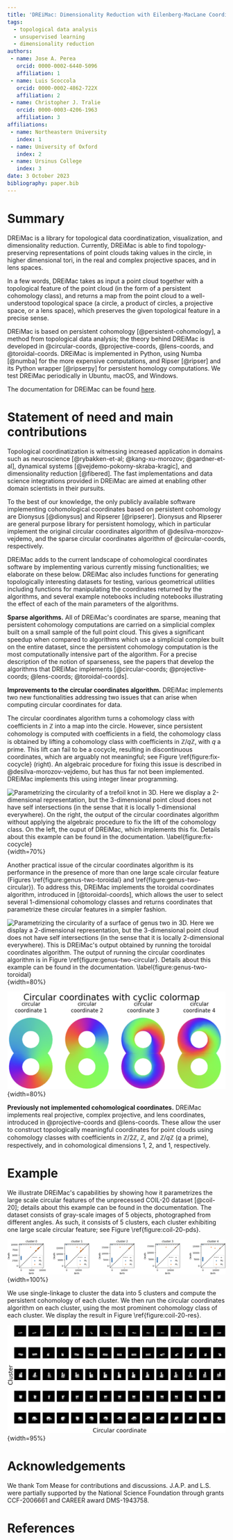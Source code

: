 ```yaml
---
title: 'DREiMac: Dimensionality Reduction with Eilenberg-MacLane Coordinates'
tags:
  - topological data analysis
  - unsupervised learning
  - dimensionality reduction
authors:
 - name: Jose A. Perea
   orcid: 0000-0002-6440-5096
   affiliation: 1
 - name: Luis Scoccola 
   orcid: 0000-0002-4862-722X
   affiliation: 2
 - name: Christopher J. Tralie
   orcid: 0000-0003-4206-1963
   affiliation: 3
affiliations:
 - name: Northeastern University
   index: 1
 - name: University of Oxford
   index: 2
 - name: Ursinus College
   index: 3
date: 3 October 2023
bibliography: paper.bib
---
```


# Summary

DREiMac is a library for topological data coordinatization, visualization, and dimensionality reduction.
Currently, DREiMac is able to find topology-preserving representations of point clouds taking values in the circle, in higher dimensional tori, in the real and complex projective spaces, and in lens spaces.

In a few words, DREiMac takes as input a point cloud together with a topological feature of the point cloud (in the form of a persistent cohomology class), and returns a map from the point cloud to a well-understood topological space (a circle, a product of circles, a projective space, or a lens space), which preserves the given topological feature in a precise sense.

DREiMac is based on persistent cohomology [@persistent-cohomology], a method from topological data analysis; the theory behind DREiMac is developed in
@circular-coords,
@projective-coords,
@lens-coords,
and
@toroidal-coords.
DREiMac is implemented in Python, using Numba [@numba] for the more expensive computations, and Ripser [@ripser] and its Python wrapper [@ripserpy] for persistent homology computations.
We test DREiMac periodically in Ubuntu, macOS, and Windows.

The documentation for DREiMac can be found [here](https://scikit-tda.org/DREiMac/index.html).


# Statement of need and main contributions

Topological coordinatization is witnessing increased application in domains such as
neuroscience [@rybakken-et-al; @kang-xu-morozov; @gardner-et-al],
dynamical systems [@vejdemo-pokorny-skraba-kragic],
and dimensionality reduction [@fibered].
The fast implementations and data science integrations provided in DREiMac are aimed at enabling other domain scientists in their pursuits.

To the best of our knowledge, the only publicly available software implementing cohomological coordinates based on persistent cohomology are Dionysus [@dionysus] and Ripserer [@ripserer].
Dionysus and Ripserer are general purpose library for persistent homology, which in particular implement the original circular coordinates algorithm of @desilva-morozov-vejdemo, and the sparse circular coordinates algorithm of @circular-coords, respectively.

DREiMac adds to the current landscape of cohomological coordinates software by implementing various currently missing functionalities; we elaborate on these below.
DREiMac also includes functions for generating topologically interesting datasets for testing, various geometrical utilities including functions for manipulating the coordinates returned by the algorithms, and several example notebooks including notebooks illustrating the effect of each of the main parameters of the algorithms.

**Sparse algorithms.**
All of DREiMac's coordinates are sparse, meaning that persistent cohomology computations are carried on a simplicial complex built on a small sample of the full point cloud.
This gives a significant speedup when compared to algorithms which use a simplicial complex built on the entire dataset, since the persistent cohomology computation is the most computationally intensive part of the algorithm.
For a precise description of the notion of sparseness, see the papers that develop the algorithms that DREiMac implements 
[@circular-coords; @projective-coords; @lens-coords; @toroidal-coords].


**Improvements to the circular coordinates algorithm.**
DREiMac implements two new functionalities addressing two issues that can arise when computing circular coordinates for data.

The circular coordinates algorithm turns a cohomology class with coefficients in $\mathbb{Z}$ into a map into the circle.
However, since persistent cohomology is computed with coefficients in a field, the cohomology class is obtained by lifting a cohomology class with coefficients in $\mathbb{Z}/q\mathbb{Z}$, with $q$ a prime.
This lift can fail to be a cocycle, resulting in discontinuous coordinates, which are arguably not meaningful; see Figure \ref{figure:fix-cocycle} (right).
An algebraic procedure for fixing this issue is described in @desilva-morozov-vejdemo, but has thus far not been implemented.
DREiMac implements this using integer linear programming.

![Parametrizing the circularity of a trefoil knot in 3D. Here we display a 2-dimensional representation, but the 3-dimensional point cloud does not have self intersections (in the sense that it is locally 1-dimensional everywhere). On the right, the output of the circular coordinates algorithm without applying the algebraic procedure to fix the lift of the cohomology class. On the left, the ouput of DREiMac, which implements this fix. Details about this example can be found in the documentation. \label{figure:fix-cocycle}](fix-cocycle.png){width=70%}

Another practical issue of the circular coordinates algorithm is its performance in the presence of more than one large scale circular feature (Figures \ref{figure:genus-two-toroidal} and \ref{figure:genus-two-circular}).
To address this, DREiMac implements the toroidal coordinates algorithm, introduced in [@toroidal-coords], which allows the user to select several 1-dimensional cohomology classes and returns coordinates that parametrize these circular features in a simpler fashion.

![Parametrizing the circularity of a surface of genus two in 3D. Here we display a 2-dimensional representation, but the 3-dimensional point cloud does not have self intersections (in the sense that it is locally 2-dimensional everywhere). This is DREiMac's output obtained by running the toroidal coordinates algorithm. The output of running the circular coordinates algorithm is in Figure \ref{figure:genus-two-circular}. Details about this example can be found in the documentation. \label{figure:genus-two-toroidal}](genus-2-toroidal-c.png){width=80%}


![Parametrizing the circularity of a surface of genus two in 3D. This output is obtained by running the circular coordinates algorithm. The parametrization obtained is arguably less interpretable than that obtained by the toroidal coordinates algorithm, shown in Figure \ref{figure:genus-two-toroidal}. \label{figure:genus-two-circular}](genus-2-circular-c.png){width=80%}


**Previously not implemented cohomological coordinates.**
DREiMac implements real projective, complex projective, and lens coordinates, introduced in
@projective-coords and @lens-coords.
These allow the user to construct topologically meaningful coordinates for point clouds using cohomology classes with coefficients in $\mathbb{Z}/2\mathbb{Z}$, $\mathbb{Z}$, and $\mathbb{Z}/q\mathbb{Z}$ ($q$ a prime), respectively, and in cohomological dimensions $1$, $2$, and $1$, respectively.


# Example

We illustrate DREiMac's capabilities by showing how it parametrizes the large scale circular features of the unprecessed COIL-20 dataset [@coil-20]; details about this example can be found in the documentation.
The dataset consists of gray-scale images of 5 objects, photographed from different angles.
As such, it consists of 5 clusters, each cluster exhibiting one large scale circular feature; see Figure \ref{figure:coil-20-pds}.

![Persistent cohomology of 5 clusters of unprocessed COIL-20 dataset. \label{figure:coil-20-pds}](coil-20-pds-h.png){width=100%}

We use single-linkage to cluster the data into 5 clusters and compute the persistent cohomology of each cluster.
We then run the circular coordinates algorithm on each cluster, using the most prominent cohomology class of each cluster.
We display the result in Figure \ref{figure:coil-20-res}.

![Unprocessed COIL-20 parametrized by clustering and circular coordinates. \label{figure:coil-20-res}](coil-20-res.png){width=95%}

# Acknowledgements

We thank Tom Mease for contributions and discussions.
J.A.P. and L.S. were partially supported by the National Science Foundation through grants CCF-2006661
and CAREER award DMS-1943758.


# References
